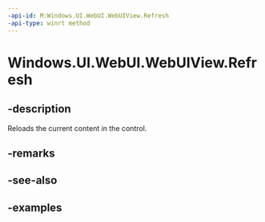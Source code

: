 ```yaml
---
-api-id: M:Windows.UI.WebUI.WebUIView.Refresh
-api-type: winrt method
---
```


<!-- Method syntax.
public void WebUIView.Refresh()
-->

# Windows.UI.WebUI.WebUIView.Refresh

## -description
Reloads the current content in the control.

## -remarks

## -see-also

## -examples

